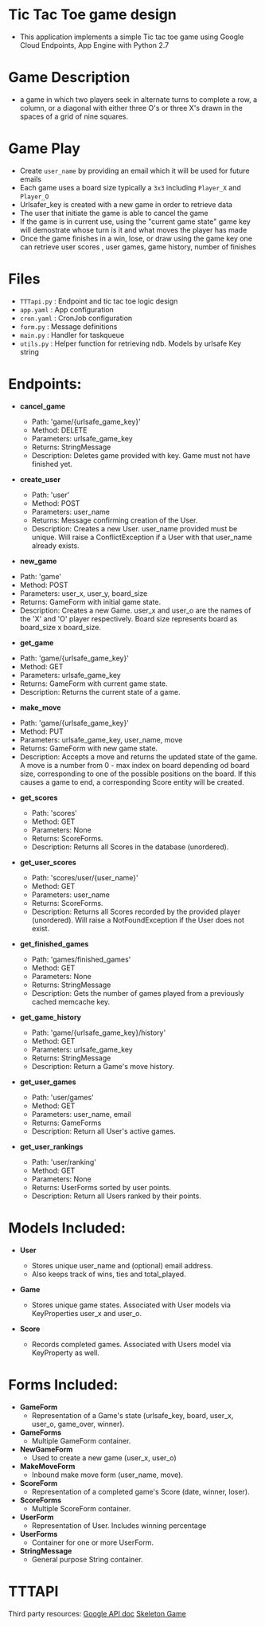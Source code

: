 
#  Tic Tac Toe game design 
- This application implements a simple Tic tac toe game using Google Cloud Endpoints, App Engine with Python 2.7
# Game Description 
- a game in which two players seek in alternate turns to complete a row, a column, or a diagonal with either three O's or three X's drawn in the spaces of a grid of nine squares.
# Game Play
 - Create `user_name` by providing an email  which it will be used for future emails
 - Each game uses a board size typically a `3x3` including `Player_X` and `Player_O`
 - Urlsafer_key is created with a new game in order to retrieve data
 - The user that initiate the game is able to cancel the game 
 - If the game is in current use, using the "current game state" game key will demostrate whose turn is it and what moves the player has made
 - Once the game finishes in a win, lose, or draw using the game key one can retrieve  user scores , user games, game history, number of finishes
 # Files
- `TTTapi.py` : Endpoint and tic tac toe logic design
- `app.yaml` : App configuration
- `cron.yaml` : CronJob configuration
- `form.py` : Message definitions
- `main.py` : Handler for taskqueue
- `utils.py` : Helper function for retrieving ndb. Models by urlsafe Key string
# Endpoints: 
- **cancel_game**

  * Path: 'game/{urlsafe_game_key}'
  * Method: DELETE
  * Parameters: urlsafe_game_key
  * Returns: StringMessage
  * Description: Deletes game provided with key. Game must not have finished yet.
- **create_user**

  * Path: 'user'
  * Method: POST
  * Parameters: user_name
  * Returns: Message confirming creation of the User.
  * Description: Creates a new User. user_name provided must be unique. Will raise a ConflictException if a User with that user_name already exists.
  
- **new_game**

 * Path: 'game'
 * Method: POST
 * Parameters: user_x, user_y, board_size
 * Returns: GameForm with initial game state.
 * Description: Creates a new Game. user_x and user_o are the names of the 'X' and 'O' player respectively. Board size represents board as board_size x board_size.
- **get_game**

 * Path: 'game/{urlsafe_game_key}'
 * Method: GET
 * Parameters: urlsafe_game_key
 * Returns: GameForm with current game state.
 * Description: Returns the current state of a game.
- **make_move**

 * Path: 'game/{urlsafe_game_key}'
 * Method: PUT
 * Parameters: urlsafe_game_key, user_name, move
 * Returns: GameForm with new game state.
 * Description: Accepts a move and returns the updated state of the game. A move is a number from 0 - max index on board depending od board size, corresponding to one of the possible positions on the board. If this causes a game to end, a corresponding Score entity will be created.
- **get_scores**

  * Path: 'scores'
  * Method: GET
  * Parameters: None
  * Returns: ScoreForms.
  * Description: Returns all Scores in the database (unordered).
- **get_user_scores**

  * Path: 'scores/user/{user_name}'
  * Method: GET
  * Parameters: user_name
  * Returns: ScoreForms.
  * Description: Returns all Scores recorded by the provided player (unordered). Will raise a NotFoundException if the User does not exist.
- **get_finished_games**

  * Path: 'games/finished_games'
  * Method: GET
  * Parameters: None
  * Returns: StringMessage
  * Description: Gets the number of games played from a previously cached memcache key.
- **get_game_history**

  * Path: 'game/{urlsafe_game_key}/history'
  * Method: GET
  * Parameters: urlsafe_game_key
  * Returns: StringMessage
  * Description: Return a Game's move history.
- **get_user_games**

  * Path: 'user/games'
  * Method: GET
  * Parameters: user_name, email
  * Returns: GameForms
  * Description: Return all User's active games.
- **get_user_rankings**

  * Path: 'user/ranking'
  * Method: GET
  * Parameters: None
  * Returns: UserForms sorted by user points.
  * Description: Return all Users ranked by their points.

 # Models Included:

- **User**

  * Stores unique user_name and (optional) email address.
  * Also keeps track of wins, ties and total_played.
- **Game**

  * Stores unique game states. Associated with User models via KeyProperties user_x and user_o.
- **Score**

    * Records completed games. Associated with Users model via KeyProperty as well.

# Forms Included:

- **GameForm**
    * Representation of a Game's state (urlsafe_key, board, user_x, user_o, game_over, winner).
- **GameForms**
    * Multiple GameForm container.
- **NewGameForm**
    * Used to create a new game (user_x, user_o)
- **MakeMoveForm**
    * Inbound make move form (user_name, move).
- **ScoreForm**
    * Representation of a completed game's Score (date, winner, loser).
- **ScoreForms**
    * Multiple ScoreForm container.
- **UserForm**
    * Representation of User. Includes winning percentage
- **UserForms**
    * Container for one or more UserForm.
- **StringMessage**
    * General purpose String container.
# TTTAPI

Third party resources:
[Google API doc](https://cloud.google.com/appengine/docs/python/refdocs/)
[Skeleton Game](https://github.com/udacity/FSND-P4-Design-A-Game/blob/master/Skeleton%20Project%20Guess-a-Number/api.py)
